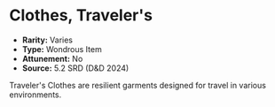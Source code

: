 # Clothes, Traveler's

- **Rarity:** Varies
- **Type:** Wondrous Item
- **Attunement:** No
- **Source:** 5.2 SRD (D&D 2024)

Traveler's Clothes are resilient garments designed for travel in various environments.
